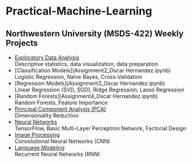 # Practical-Machine-Learning
## Northwestern University (MSDS-422) Weekly Projects
* [Exploratory Data Analysis](Assignment1_OscarHernandez.ipynb)  
Descriptive statistics, data visualization, data preparation   
* [Classification Models](Assignment2_Oscar Hernandez.ipynb)  
Logistic Regression, Naïve Bayes, Cross-Validation
* [Regression Models](Assignment3_Oscar Hernandez.ipynb)  
Linear Regression (SVD, SGD), Ridge Regression, Lasso Regression
* [Random Forests](Assignment4_Oscar Hernandez.ipynb)  
Random Forests, Feature Importance
* [Principal Component Analysis (PCA)](Assignment5_OscarHernandez.ipynb)  
Dimensionality Reduction
* [Neural Networks](Assignment6_OscarHernandez.ipynb)  
TensorFlow, Basic Multi-Layer Perceptron Network, Factorial Design
* [Image Processing](Assignment7_OscarHernandez.ipynb)  
Convolutional Neural Networks (CNN)
* [Language Modeling](Assignment8_OscarHernandez.ipynb)  
Recurrent Neural Networks (RNN)
